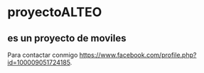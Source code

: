 # proyectoALTEO
## es un proyecto de moviles
Para contactar conmigo <https://www.facebook.com/profile.php?id=100009051724185>.
